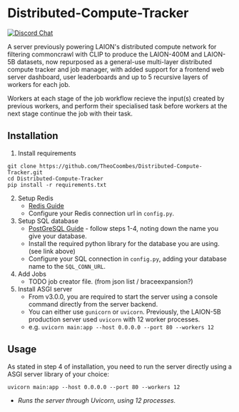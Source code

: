 # Distributed-Compute-Tracker
[![Discord Chat](https://img.shields.io/discord/823813159592001537?color=5865F2&logo=discord&logoColor=white)](https://discord.gg/dall-e)

A server previously powering LAION's distributed compute network for filtering commoncrawl with CLIP to produce the LAION-400M and LAION-5B datasets, now repurposed as a general-use multi-layer distributed compute tracker and job manager, with added support for a frontend web server dashboard, user leaderboards and up to 5 recursive layers of workers for each job.

Workers at each stage of the job workflow recieve the input(s) created by previous workers, and perform their specialised task before workers at the next stage continue the job with their task.

## Installation
1. Install requirements
```
git clone https://github.com/TheoCoombes/Distributed-Compute-Tracker.git
cd Distributed-Compute-Tracker
pip install -r requirements.txt
```
2. Setup Redis
   - [Redis Guide](https://www.digitalocean.com/community/tutorials/how-to-install-and-secure-redis-on-ubuntu-20-04)
   - Configure your Redis connection url in `config.py`.
3. Setup SQL database
   - [PostGreSQL Guide](https://www.digitalocean.com/community/tutorials/how-to-install-and-use-postgresql-on-ubuntu-20-04) - follow steps 1-4, noting down the name you give your database.
   - Install the required python library for the database you are using. (see link above)
   - Configure your SQL connection in `config.py`, adding your database name to the `SQL_CONN_URL`.
4. Add Jobs
   - TODO job creator file. (from json list / braceexpansion?)
5. Install ASGI server
   - From v3.0.0, you are required to start the server using a console command directly from the server backend.
   - You can either use `gunicorn` or `uvicorn`. Previously, the LAION-5B production server used `uvicorn` with 12 worker processes.
   - e.g. `uvicorn main:app --host 0.0.0.0 --port 80 --workers 12`

## Usage
As stated in step 4 of installation, you need to run the server directly using a ASGI server library of your choice:
```
uvicorn main:app --host 0.0.0.0 --port 80 --workers 12
```
- *Runs the server through Uvicorn, using 12 processes.*